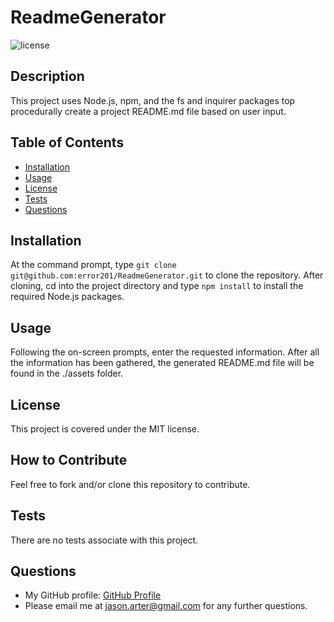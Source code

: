 # **ReadmeGenerator**

![license](https://img.shields.io/static/v1?label=License&message=MIT&color=success)

## Description

This project uses Node.js, npm, and the fs and inquirer packages top procedurally create a project README.md file based on user input.

## Table of Contents

- [Installation](#installation)
- [Usage](#usage)
- [License](#license)
- [Tests](#tests)
- [Questions](#questions)

## Installation

At the command prompt, type 
```git clone git@github.com:error201/ReadmeGenerator.git``` 
to clone the repository. After cloning, cd into the project directory and type 
```npm install``` 
to install the required Node.js packages.

## Usage

Following the on-screen prompts, enter the requested information. After all the information has been gathered, the generated README.md file will be found in the ./assets folder.

## License

This project is covered under the MIT license.

## How to Contribute

Feel free to fork and/or clone this repository to contribute.

## Tests

There are no tests associate with this project.

## Questions

- My GitHub profile: [GitHub Profile](https://github.com/error201)
- Please email me at jason.arter@gmail.com for any further questions.